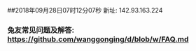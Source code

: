 ##2018年09月28日07时12分07秒 新址: 142.93.163.224
### 兔友常见问题及解答: https://github.com/wanggonging/d/blob/w/FAQ.md
